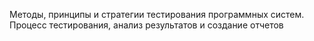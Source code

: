 Методы, принципы и стратегии тестирования программных систем. Процесс тестирования, анализ результатов и создание отчетов